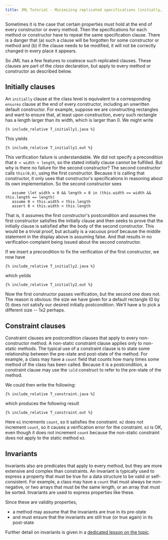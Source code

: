 ```yaml
---
title: JML Tutorial - Minimizing replicated specifications (initially, constraint, invariant clauses)
---
```


Sometimes it is the case that certain properties must hold at the end of every constructor or every method.
Then the specifications for each method or constructor have to repeat the same specification clause.
There is a danger that (a) such a clause will be forgotten for some constructor or method and (b) if the clause needs to be modified, it will not be correctly changed in every place it appears.

So JML has a few features to coalesce such replicated clauses. These clauses are part of the _class_ declaration, but apply to every method or constructor as described below.

## Initially clauses

An `initially` clause at the class level is equivalent to a corresponding `ensures` clause at the end of every constructor, including an unwritten default constructor. For example, suppose we are constructing rectangles and want to ensure that, at least upon construction, every such rectangle has a length larger than its width, which is larger than 0.  We might write
```
{% include_relative T_initially1.java %}
```
This yields
```
{% include_relative T_initially1.out %}
```
This verification failure is understandable. We did not specify a precondition that `0 < width < length`, so the stated initially clause cannot be fulfilled.
But why is there no failure for the second constructor? The second constructor calls `this(0,0)`, using the first constructor. Because it is calling that
constructor, it only uses that constructor's specifications in reasoning about its own implementation. So the second constructor sees
```
   assume \let width = 0 && length = 0 in (this.width == width && this.length == length) 
   assume 0 < this.width < this.length
   assert 0 < this.width < this.length
```
That is, it assumes the first constructor's postcondition and assumes the first constructor satisfies the initially clause and then seeks to prove that the initially clause is satisfied after the body of the second constructor. This would be a trivial proof, but actually is a vacuous proof because the middle statement in the display above is assuming false. And that results in no verification complaint being issued about the second constructor.

If we insert a precondition to fix the verification of the first constructor, we now have
```
{% include_relative T_initially2.java %}
```
which yeilds
```
{% include_relative T_initially2.out %}
```
Now the first constructor passes verification, but the second one does not. The reason is obvious: 
the size we have given for a default rectangle (0 by 0) does not satisfy our desired initially postcondition. 
We'll have a to pick a different size -- 1x2 perhaps.

## Constraint clauses

Constraint clauses are postcondition clauses that apply to every non-constructor method. A non-static constraint clause applies only to non-static
methods. The typical use of a constraint clause is to state some relationship between the pre-state and post-state of the method. 
For example, a class may have a `count` field that counts how many times some method of the class has been called.
Because it is a postcondition, a constraint clause may use the `\old` construct to refer to the pre-state of the method.

We could then write the following:
```
{% include_relative T_constraint.java %}
```
which produces the following result
```
{% include_relative T_constraint.out %}
```
Here `m1` increments `count`, so it satisfies the constraint. `m2` does not increment `count`, so it causes a verification error for the constraint. `m3` is OK, even though it does not
increment `count` because the non-static constraint does not apply to the static method `m3`.


## Invariants

Invariants also are predicates that apply to every method, but they are more extensive and complex than constraints. An invariant is typically used to
express a property that must be true for a data structure to be valid or self-consistent. For example, a class may have a `count` that must always be non-negative, or two arrays that must be the same length, or an array that must be sorted. Invariants are used to express properties like these.

Since these are validity properties, 
* a method may assume that the invariants are true in its pre-state
* and must ensure that the invariants are still true (or true again) in its post-state

Further detail on invariants is given in a [dedicated lesson on the topic](Invariants).

